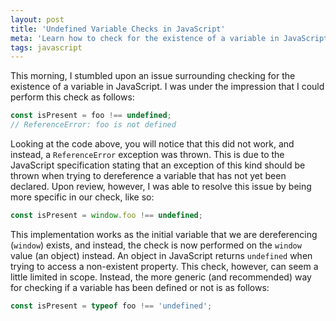 ```yaml
---
layout: post
title: 'Undefined Variable Checks in JavaScript'
meta: 'Learn how to check for the existence of a variable in JavaScript without encountering a ReferenceError.'
tags: javascript
---
```


This morning, I stumbled upon an issue surrounding checking for the existence of a variable in JavaScript. <!--more-->
I was under the impression that I could perform this check as follows:

```js
const isPresent = foo !== undefined;
// ReferenceError: foo is not defined
```

Looking at the code above, you will notice that this did not work, and instead, a `ReferenceError` exception was thrown.
This is due to the JavaScript specification stating that an exception of this kind should be thrown when trying to dereference a variable that has not yet been declared.
Upon review, however, I was able to resolve this issue by being more specific in our check, like so:

```js
const isPresent = window.foo !== undefined;
```

This implementation works as the initial variable that we are dereferencing (`window`) exists, and instead, the check is now performed on the `window` value (an object) instead.
An object in JavaScript returns `undefined` when trying to access a non-existent property.
This check, however, can seem a little limited in scope.
Instead, the more generic (and recommended) way for checking if a variable has been defined or not is as follows:

```js
const isPresent = typeof foo !== 'undefined';
```
